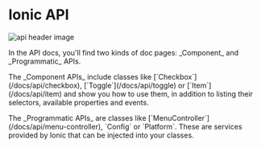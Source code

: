 # Ionic API

![api header image](/docs/assets/img/api/api-intro-header.png)

<p class="intro">In the API docs, you'll find two kinds of doc pages: _Component_ and _Programmatic_ APIs.</p>

<p class="intro">The _Component APIs_ include classes like [`Checkbox`](/docs/api/checkbox), [`Toggle`](/docs/api/toggle) or [`Item`](/docs/api/item) and show you how to use them, in addition to listing their selectors, available properties and events.</p>

<p class="intro">The _Programmatic APIs_ are classes like [`MenuController`](/docs/api/menu-controller), `Config` or `Platform`.
These are services provided by Ionic that can be injected into your classes.</p>